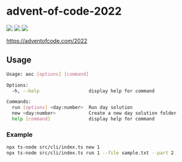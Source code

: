 # advent-of-code-2022

![](https://img.shields.io/badge/day%20📅-12-blue)
![](https://img.shields.io/badge/stars%20⭐-21-yellow)
![](https://img.shields.io/badge/days%20completed-10-red)

https://adventofcode.com/2022

## Usage

```bash
Usage: aoc [options] [command]

Options:
  -h, --help                  display help for command

Commands:
  run [options] <day:number>  Run day solution
  new <day:number>            Create a new day solution folder
  help [command]              display help for command
```

### Example

```bash
npx ts-node src/cli/index.ts new 1
npx ts-node src/cli/index.ts run 1 --file sample.txt --part 2
```
